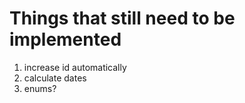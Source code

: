 # Things that still need to be implemented 

1. increase id automatically <br>
2. calculate dates <br>
3. enums? <br>
